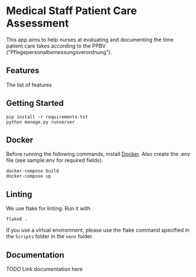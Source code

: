 # Medical Staff Patient Care Assessment
This app aims to help nurses at evaluating and documenting the time patient care takes
according to the PPBV ("Pflegepersonalbemessungsverordnung").

## Features
The list of features

## Getting Started
```
pip install -r requirements.txt
python manage.py runserver
```

## Docker
Before running the following commands, install [Docker](https://www.docker.com/).
Also create the .env file (see sample.env for required fields).
```
docker-compose build
docker-compose up
```

## Linting

We use flake for linting. Run it with

```
flake8 .
```

If you use a virtual environment, please use the flake command specified in the `Scripts` folder in the `venv` folder.

## Documentation
TODO Link documentation here